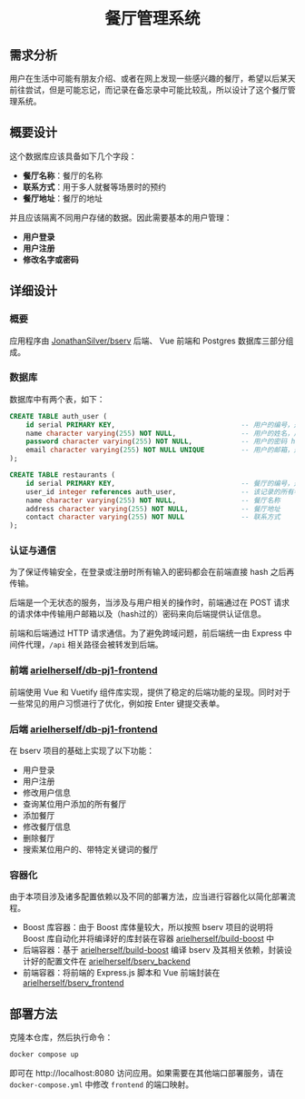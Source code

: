 <h1 align="center">餐厅管理系统</h1>

## 需求分析

用户在生活中可能有朋友介绍、或者在网上发现一些感兴趣的餐厅，希望以后某天前往尝试，但是可能忘记，而记录在备忘录中可能比较乱，所以设计了这个餐厅管理系统。

## 概要设计

这个数据库应该具备如下几个字段：

- **餐厅名称**：餐厅的名称
- **联系方式**：用于多人就餐等场景时的预约
- **餐厅地址**：餐厅的地址

并且应该隔离不同用户存储的数据。因此需要基本的用户管理：

- **用户登录**
- **用户注册**
- **修改名字或密码**

## 详细设计

### 概要

应用程序由 [JonathanSilver/bserv](https://github.com/jonathansilver/bserv) 后端、 Vue 前端和 Postgres 数据库三部分组成。

### 数据库

数据库中有两个表，如下：

```sql
CREATE TABLE auth_user (
    id serial PRIMARY KEY,                               -- 用户的编号，是用户的唯一标识
    name character varying(255) NOT NULL,                -- 用户的姓名，用于显示在 UI 上
    password character varying(255) NOT NULL,            -- 用户的密码 hash 值
    email character varying(255) NOT NULL UNIQUE         -- 用户的邮箱，是候选键
);

CREATE TABLE restaurants (
    id serial PRIMARY KEY,                               -- 餐厅的编号，是餐厅的唯一标识
    user_id integer references auth_user,                -- 该记录的所有者的编号
    name character varying(255) NOT NULL,                -- 餐厅名称
    address character varying(255) NOT NULL,             -- 餐厅地址
    contact character varying(255) NOT NULL              -- 联系方式
);
```

### 认证与通信

为了保证传输安全，在登录或注册时所有输入的密码都会在前端直接 hash 之后再传输。

后端是一个无状态的服务，当涉及与用户相关的操作时，前端通过在 POST 请求的请求体中传输用户邮箱以及（hash过的）密码来向后端提供认证信息。

前端和后端通过 HTTP 请求通信。为了避免跨域问题，前后端统一由 Express 中间件代理，`/api` 相关路径会被转发到后端。

### 前端 [arielherself/db-pj1-frontend](https://github.com/arielherself/db-pj1-frontend)

前端使用 Vue 和 Vuetify 组件库实现，提供了稳定的后端功能的呈现。同时对于一些常见的用户习惯进行了优化，例如按 Enter 键提交表单。

### 后端 [arielherself/db-pj1-frontend](https://github.com/arielherself/db-pj1-backend)

在 bserv 项目的基础上实现了以下功能：

- 用户登录
- 用户注册
- 修改用户信息
- 查询某位用户添加的所有餐厅
- 添加餐厅
- 修改餐厅信息
- 删除餐厅
- 搜索某位用户的、带特定关键词的餐厅

### 容器化

由于本项目涉及诸多配置依赖以及不同的部署方法，应当进行容器化以简化部署流程。

- Boost 库容器：由于 Boost 库体量较大，所以按照 bserv 项目的说明将 Boost 库自动化并将编译好的库封装在容器 [arielherself/build-boost](https://hub.docker.com/r/arielherself/build-boost) 中
- 后端容器：基于 [arielherself/build-boost](https://hub.docker.com/r/arielherself/build-boost) 编译 bserv 及其相关依赖，封装设计好的配置文件在 [arielherself/bserv_backend](https://hub.docker.com/r/arielherself/bserv_backend)
- 前端容器：将前端的 Express.js 脚本和 Vue 前端封装在 [arielherself/bserv_frontend](https://hub.docker.com/r/arielherself/bserv_frontend)

## 部署方法

克隆本仓库，然后执行命令：

```bash
docker compose up
```

即可在 http://localhost:8080 访问应用。如果需要在其他端口部署服务，请在 `docker-compose.yml` 中修改 `frontend` 的端口映射。

